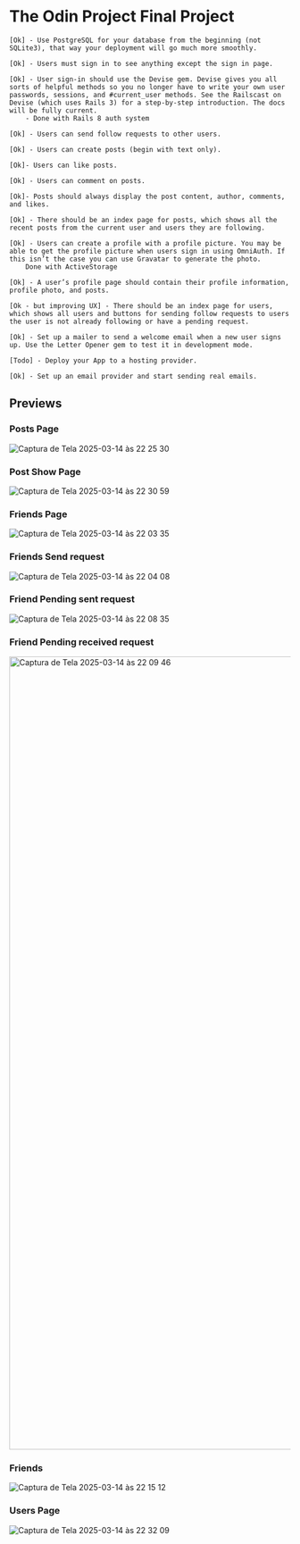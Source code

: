 # The Odin Project Final Project

    [Ok] - Use PostgreSQL for your database from the beginning (not SQLite3), that way your deployment will go much more smoothly.
    
    [Ok] - Users must sign in to see anything except the sign in page.

    [Ok] - User sign-in should use the Devise gem. Devise gives you all sorts of helpful methods so you no longer have to write your own user passwords, sessions, and #current_user methods. See the Railscast on Devise (which uses Rails 3) for a step-by-step introduction. The docs will be fully current.
        - Done with Rails 8 auth system

    [Ok] - Users can send follow requests to other users.

    [Ok] - Users can create posts (begin with text only).

    [Ok]- Users can like posts.

    [Ok] - Users can comment on posts.

    [Ok]- Posts should always display the post content, author, comments, and likes.

    [Ok] - There should be an index page for posts, which shows all the recent posts from the current user and users they are following.

    [Ok] - Users can create a profile with a profile picture. You may be able to get the profile picture when users sign in using OmniAuth. If this isn’t the case you can use Gravatar to generate the photo.
        Done with ActiveStorage

    [Ok] - A user’s profile page should contain their profile information, profile photo, and posts.

    [Ok - but improving UX] - There should be an index page for users, which shows all users and buttons for sending follow requests to users the user is not already following or have a pending request.

    [Ok] - Set up a mailer to send a welcome email when a new user signs up. Use the Letter Opener gem to test it in development mode.

    [Todo] - Deploy your App to a hosting provider.

    [Ok] - Set up an email provider and start sending real emails.

## Previews
 ### Posts Page
 ![Captura de Tela 2025-03-14 às 22 25 30](https://github.com/user-attachments/assets/8b66ce8b-821e-49ce-b44b-9fc8a9a0df64)

 ### Post Show Page
 ![Captura de Tela 2025-03-14 às 22 30 59](https://github.com/user-attachments/assets/3782969a-0e0a-4305-9305-1bc677abf228)

 ### Friends Page
 ![Captura de Tela 2025-03-14 às 22 03 35](https://github.com/user-attachments/assets/c8cad648-f8e7-4250-b092-ca9067a8a3a8)

 ### Friends Send request
 ![Captura de Tela 2025-03-14 às 22 04 08](https://github.com/user-attachments/assets/9fc6d0a3-6aae-44be-bec3-8a9a6835038a)

 ### Friend Pending sent request
 ![Captura de Tela 2025-03-14 às 22 08 35](https://github.com/user-attachments/assets/f91cf5ea-750a-4198-a0c8-4baed91866e0)

 ### Friend Pending received request
 <img width="1421" alt="Captura de Tela 2025-03-14 às 22 09 46" src="https://github.com/user-attachments/assets/81f528c9-f37c-461a-aaea-889c4fa9f325" />

 ### Friends
 ![Captura de Tela 2025-03-14 às 22 15 12](https://github.com/user-attachments/assets/3b1f48c4-52e5-4890-85fb-1de3aec4337b)

 ### Users Page
 ![Captura de Tela 2025-03-14 às 22 32 09](https://github.com/user-attachments/assets/4c62e7ba-ff5b-41dc-b00e-35afabbf2966)
